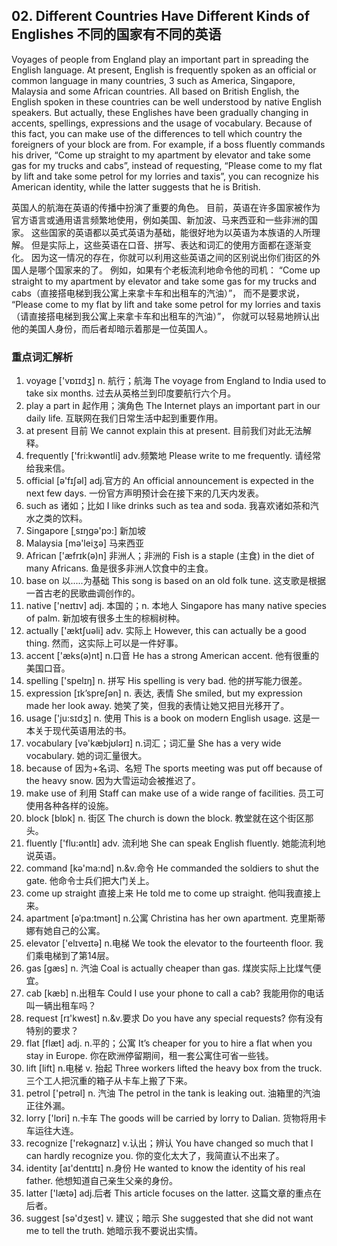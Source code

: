 ## 02. Different Countries Have Different Kinds of Englishes 不同的国家有不同的英语

Voyages of people from England play an important part in spreading the English language. At present, English is frequently spoken as an official or common language in many countries, 3 such as America, Singapore, Malaysia and some African countries. All based on British English, the English spoken in these countries can be well understood by native English speakers. But actually, these Englishes have been gradually changing in accents, spellings, expressions and the usage of vocabulary. Because of this fact, you can make use of the differences to tell which country the foreigners of your block are from. For example, if a boss fluently commands his driver, “Come up straight to my apartment by elevator and take some gas for my trucks and cabs”, instead of requesting, “Please come to my flat by lift and take some petrol for my lorries and taxis”, you can recognize his American identity, while the latter suggests that he is British.

英国人的航海在英语的传播中扮演了重要的角色。
目前，英语在许多国家被作为官方语言或通用语言频繁地使用，例如美国、新加波、马来西亚和一些非洲的国家。
这些国家的英语都以英式英语为基础，能很好地为以英语为本族语的人所理解。
但是实际上，这些英语在口音、拼写、表达和词汇的使用方面都在逐渐变化。
因为这一情况的存在，你就可以利用这些英语之间的区别说出你们街区的外国人是哪个国家来的了。
例如，如果有个老板流利地命令他的司机：
“Come up straight to my apartment by elevator and take some gas for my trucks and cabs（直接搭电梯到我公寓上来拿卡车和出租车的汽油）”，
而不是要求说，
“Please come to my flat by lift and take some petrol for my lorries and taxis（请直接搭电梯到我公寓上来拿卡车和出租车的汽油）”，
你就可以轻易地辨认出他的美国人身份，而后者却暗示着那是一位英国人。

### 重点词汇解析

1. voyage ['vɒɪɪdʒ] n. 航行；航海 The voyage from England to India used to take six months. 过去从英格兰到印度要航行六个月。
2. play a part in 起作用；演角色 The Internet plays an important part in our daily life. 互联网在我们日常生活中起到重要作用。
3. at present 目前 We cannot explain this at present. 目前我们对此无法解释。
4. frequently ['fri:kwəntli] adv.频繁地 Please write to me frequently. 请经常给我来信。
5. official [ə'fɪʃəl] adj.官方的 An official announcement is expected in the next few days. 一份官方声明预计会在接下来的几天内发表。
6. such as 诸如；比如 I like drinks such as tea and soda. 我喜欢诸如茶和汽水之类的饮料。
7. Singapore [ˌsɪŋgə'pɔ:] 新加坡
8. Malaysia [mə'leiʒə] 马来西亚
9. African ['æfrɪk(ə)n] 非洲人；非洲的 Fish is a staple (主食) in the diet of many Africans. 鱼是很多非洲人饮食中的主食。
10. base on 以.....为基础 This song is based on an old folk tune. 这支歌是根据一首古老的民歌曲调创作的。
11. native ['neɪtɪv] adj. 本国的；n. 本地人 Singapore has many native species of palm. 新加坡有很多土生的棕榈树种。
12. actually ['æktʃuəli] adv. 实际上 However, this can actually be a good thing. 然而，这实际上可以是一件好事。
13. accent ['æks(ə)nt] n.口音 He has a strong American accent. 他有很重的美国口音。
14. spelling ['spelɪŋ] n. 拼写 His spelling is very bad. 他的拼写能力很差。
15. expression [ɪk’spreʃən] n. 表达, 表情 She smiled, but my expression made her look away. 她笑了笑，但我的表情让她又把目光移开了。
16. usage ['ju:sɪdʒ] n. 使用 This is a book on modern English usage. 这是一本关于现代英语用法的书。
17. vocabulary [və'kæbjʊlərɪ] n.词汇；词汇量 She has a very wide vocabulary. 她的词汇量很大。
18. because of 因为+名词、名短 The sports meeting was put off because of the heavy snow. 因为大雪运动会被推迟了。
19. make use of 利用 Staff can make use of a wide range of facilities. 员工可使用各种各样的设施。
20. block [blɒk] n. 街区 The church is down the block. 教堂就在这个街区那头。
21. fluently ['flu:əntlɪ] adv. 流利地 She can speak English fluently. 她能流利地说英语。
22. command [kə'ma:nd] n.&v.命令 He commanded the soldiers to shut the gate. 他命令士兵们把大门关上。
23. come up straight 直接上来 He told me to come up straight. 他叫我直接上来。
24. apartment [əˈpa:tmənt] n.公寓 Christina has her own apartment. 克里斯蒂娜有她自己的公寓。
25. elevator ['elɪveɪtə] n.电梯 We took the elevator to the fourteenth floor. 我们乘电梯到了第14层。
26. gas [gæs] n. 汽油 Coal is actually cheaper than gas. 煤炭实际上比煤气便宜。
27. cab [kæb] n.出租车 Could I use your phone to call a cab? 我能用你的电话叫一辆出租车吗？
28. request [rɪ'kwest] n.&v.要求 Do you have any special requests? 你有没有特别的要求？
29. flat [flæt] adj. n.平的；公寓 It’s cheaper for you to hire a flat when you stay in Europe. 你在欧洲停留期间，租一套公寓住可省一些钱。
30. lift [lift] n.电梯 v. 抬起 Three workers lifted the heavy box from the truck. 三个工人把沉重的箱子从卡车上搬了下来。
31. petrol ['petrəl] n. 汽油 The petrol in the tank is leaking out. 油箱里的汽油正往外漏。
32. lorry ['lɒri] n.卡车 The goods will be carried by lorry to Dalian. 货物将用卡车运往大连。
33. recognize ['rekəgnaɪz] v.认出；辨认 You have changed so much that I can hardly recognize you. 你的变化太大了，我简直认不出来了。
34. identity [aɪ'dentɪtɪ] n.身份 He wanted to know the identity of his real father. 他想知道自己亲生父亲的身份。
35. latter ['lætə] adj.后者 This article focuses on the latter. 这篇文章的重点在后者。
36. suggest [sə'dʒest] v. 建议；暗示 She suggested that she did not want me to tell the truth. 她暗示我不要说出实情。
